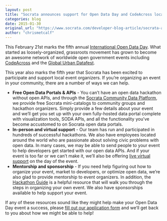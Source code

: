 ```yaml
---
layout: post
title: "Socrata announces support for Open Data Day and CodeAcross local events"
categories: blog
date: 2015-01-30
original_url: "https://www.socrata.com/developer-blog-article/socrata-announces-support-open-data-day-codeacross-local-events/"
author: "chrismetcalf"
---
```


<p>This February 21st marks the fifth annual <a href="http://opendataday.org/">International Open Data Day</a>. What started as loosely-organized, grassroots movement has grown to become an awesome network of worldwide open government events including <a href="http://www.codeforamerica.org/events/codeacross-2015/">CodeAcross</a> and the <a href="http://www.global.datafest.net/">Global Urban Datafest</a>.</p>
<p>This year also marks the fifth year that Socrata has been excited to participate and support local event organizers. If you’re organizing an event in your community, there are a number of ways we can help.</p>
<ul>
<li><b>Free Open Data Portals &amp; APIs</b> - You can’t have an open data hackathon without open APIs, and through the <a href="https://communities.socrata.com/">Socrata Community Data Platform</a>, we provide free Socrata mini-catalogs to community groups and hackathon organizers. Simply provide a few details about your event and we’ll get you set up with your own fully-hosted data portal complete with visualization tools, SODA APIs, and all the functionality you’ve become accustomed to on Socrata open data portals.</li>
<li><b>In-person and virtual support</b> - Our team has run and participated in hundreds of successful hackathons. We also have employees located around the world who are passionate about solving civic problems with open data. In many cases, we may be able to send people to your event to help developers get started with our open data APIs. And if your event is too far or we can’t make it, we’ll also be offering <a href="http://dev.socrata.com/support.html">live virtual support</a> on the day of the event.</li>
<li><b>Mentorship and sponsorship</b> - If you need help figuring out how to organize your event, market to developers, or optimize open data, we’re also glad to provide mentorship to event organizers. In addition, the <a href="http://hackathon-in-a-box.org/guide/">Hackathon Guide</a> is a helpful resource that will walk you through the steps in organizing your own event. We also have sponsorships available to help support your event.</li>
</ul>
<p>If any of these resources sound like they might help make your Open Data Day event a success, please <a href="https://docs.google.com/a/socrata.com/forms/d/1bRXnbamV0cJJrR3YdGfFHFWFSZE_YLA8UiGKscwasC8/viewform">fill out our application form</a> and we’ll get back to you about how we might be able to help!</p>
